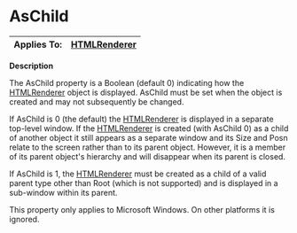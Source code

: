 




<h1 class="heading"><span class="name">AsChild</span></h1>

| Applies To: | [HTMLRenderer](./htmlrenderer.md) |
| --- | ---  |


**Description**


The AsChild property is a Boolean (default 0) indicating how the [HTMLRenderer](./htmlrenderer.md) object is displayed. AsChild must be set when the object is created and may not subsequently be changed.


If AsChild is 0 (the default) the [HTMLRenderer](./htmlrenderer.md) is displayed in a separate top-level window. If the [HTMLRenderer](./htmlrenderer.md) is  created (with AsChild 0) as a child of another object it still appears as a separate window and its Size and Posn relate to the screen rather than to its parent object. However, it is a member of its parent object's hierarchy and will disappear when its parent is closed.


If AsChild is 1, the [HTMLRenderer](./htmlrenderer.md) must be created as a child of a valid parent type other than Root (which is not supported) and is displayed in a sub-window within its parent.


This property only applies to Microsoft Windows. On other platforms it is ignored.



